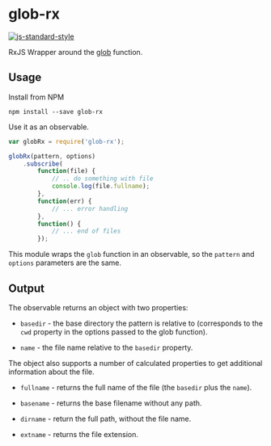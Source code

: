 # glob-rx

[![js-standard-style](https://img.shields.io/badge/code%20style-standard-brightgreen.svg)](http://standardjs.com)

RxJS Wrapper around the [glob](https://github.com/isaacs/node-glob) function.

## Usage

Install from NPM

```
npm install --save glob-rx
```

Use it as an observable.

```javascript
var globRx = require('glob-rx');

globRx(pattern, options)
    .subscribe(
        function(file) {
            // .. do something with file
            console.log(file.fullname);
        },
        function(err) {
            // ... error handling
        },
        function() {
            // ... end of files
        });
```

This module wraps the `glob` function in an observable, so the `pattern` and `options` parameters
are the same.

## Output

The observable returns an object with two properties:

- `basedir` - the base directory the pattern is relative to (corresponds to the `cwd` property
in the options passed to the glob function).

- `name` - the file name relative to the `basedir` property.

The object also supports a number of calculated properties to get additional information about the file.

- `fullname` - returns the full name of the file (the `basedir` plus the `name`).

- `basename` - returns the base filename without any path.

- `dirname` - return the full path, without the file name.

- `extname` - returns the file extension.
